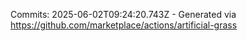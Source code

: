 Commits: 2025-06-02T09:24:20.743Z - Generated via https://github.com/marketplace/actions/artificial-grass
<br>
